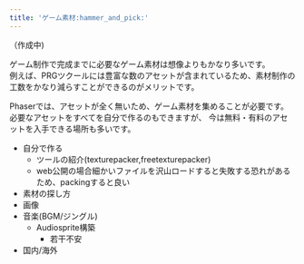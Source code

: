 ```yaml
---
title: 'ゲーム素材:hammer_and_pick:'
---
```


（作成中)

ゲーム制作で完成までに必要なゲーム素材は想像よりもかなり多いです。  
例えば、PRGツクールには豊富な数のアセットが含まれているため、素材制作の工数をかなり減らすことができるのがメリットです。  

Phaserでは、アセットが全く無いため、ゲーム素材を集めることが必要です。  
必要なアセットをすべてを自分で作るのもできますが、
今は無料・有料のアセットを入手できる場所も多いです。

- 自分で作る
  - ツールの紹介(texturepacker,freetexturepacker)
  - web公開の場合細かいファイルを沢山ロードすると失敗する恐れがあるため、packingすると良い
- 素材の探し方
- 画像
- 音楽(BGM/ジングル)
  - Audiosprite構築
    - 若干不安
- 国内/海外

